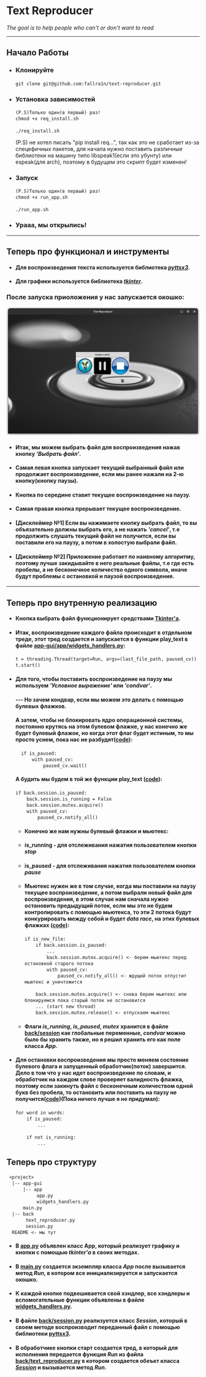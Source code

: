 # Text Reproducer
_The goal is to help people who can't or don't want to read_

___

## Начало Работы
* ### Клонируйте
      git clone git@github.com:fallra1n/text-reproducer.git
* ### Установка зависимостей
      (P.S)Только один(в первый) раз!
      chmod +x req_install.sh

      ./req_install.sh
  (P.S) не хотел писать "pip install req...", так как это не сработает из-за спецефичных пакетов, для начала нужно поставить различные библиотеки на машину типо libspeak1(если это убунту) или espeak(для arch), поэтому в будущем это скрипт будет изменен! 
* ### Запуск
      (P.S)Только один(в первый) раз!
      chmod +x run_app.sh

      ./run_app.sh
* ### Урааа, мы открылись!

---

## Теперь про функционал и инструменты
  * #### Для воспроизведения текста используется библиотека [_pyttsx3_](https://pypi.org/project/pyttsx3/).
  * #### Для графики используется библиотека [_tkinter_](https://metanit.com/python/tkinter/).
  ### После запуска приоложения у нас запускается окошко:
  ![](some-pictures/app.png)
  * #### Итак, мы можем выбрать файл для воспроизведения нажав кнопку _'Выбрать файл'_.
  * #### Самая левая кнопка запускает текущий выбранный файл или продолжает воспроизведение, если мы ранее нажали на 2-ю кнопку(кнопку паузы).
  * #### Кнопка по середине ставит текущее воспроизведение на паузу.
  * #### Самая правая кнопка прерывает текущее воспроизведение.
  * #### [Дисклеймер №1] Если вы нажимаете кнопку выбрать файл, то вы объязательно должны выбрать его, а не нажать _'cancel'_, т.е продолжить слушать текущий файл не получится, если вы поставили его на паузу, а потом в холостую выбрали файл.
  * #### [Дисклеймер №2] Приложение работает по наивному алгоритму, поэтому лучше закидывайте в него реальные файлы, т.е где есть пробелы, а не бесконечное количество одного символа, иначе будут проблемы с остановкой и паузой воспроизведения.

---

## Теперь про внутренную реализацию
  * #### Кнопка выбрать файл функционирует средствами [Tkinter'a](https://docs.python.org/3/library/dialog.html).
  * #### Итак, воспроизведение каждого файла происходит в отдельном треде, этот тред создается и запускается в функции play_text в файле [app-gui/app/widgets_handlers.py](app-gui/app/widgets_handlers.py):
        t = threading.Thread(target=Run, args=(last_file_path, paused_cv))
        t.start()
  * #### Для того, чтобы поставить воспроизведение на паузу мы используем _'Условное выражение'_ или _'condvar'_.
    #### --- Но зачем кондвар, если мы можем это делать с помощью булевых флажков.
    #### А затем, чтобы не блокировать ядро операционной системы, постоянно крутясь на этом булевом флажке, у нас конечно же будет булевый флажок, но когда этот флаг будет истиным, то мы просто уснем, пока нас не разбудят([code](back/session.py)):
          if is_paused:
              with paused_cv:
                  paused_cv.wait()
    #### А будить мы будем в той же функции play_text ([code](app-gui/app/widgets_handlers.py)):
        if back.session.is_paused:
            back.session.is_running = False
            back.session.mutex.acquire()
            with paused_cv:
                paused_cv.notify_all()
    * #### Конечно же нам нужны булевый флажки и мьютекс:
    * #### is_running - для отслеживания нажатия пользователем кнопки _stop_  
    * #### is_paused - для отслеживания нажатия пользователем кнопки _pause_
    * #### Мьютекс нужен же в том случае, когда мы поставили на паузу текущее воспроизведение, а потом выбрали новый файл для воспроизведения, в этом случае нам сначала нужно остановить предыдущий поток, если мы это не будем контролировать с помощью мьютекса, то эти 2 потока будут конкурировать между собой и будет _data race_, на этих булевых флажках ([code](app-gui/app/widgets_handlers.py)):
          if is_new_file:
              if back.session.is_paused:
                  ...
                  back.session.mutex.acquire() <- берем мьютекс перед остановкой старого потока
                  with paused_cv:
                      paused_cv.notify_all() <- ждущий поток отпустит мьютекс и уничтожится

              back.session.mutex.acquire() <- снова берем мьютекс или блокируемся пока старый поток не остановится
              ... (start new thread)
              back.session.mutex.release() <- отпускаем мьютекс
    * #### Флаги _is_running_, _is_paused_, _mutex_ хранится в файле [back/session](back/session.py) как глобальные переменные, _condvar_ можно было бы хранить также, но я решил хранить его как поле класса _App_.
  * #### Для остановки воспроизведения мы просто меняем состояние булевого флага и запущенный обработчик(поток) завершится. Дело в том что у нас идет воспроизведение по словам, и обработчик на каждом слове проверяет валидность флажка, поэтому если закинуть файл с бесконечным количеством одной букв без пробела, то остановить или поставить на паузу не получится([code](back/session.py))(Пока ничего лучше я не придумал):
        for word in words:
            if is_paused:
                ...

            if not is_running:
                ...    
## Теперь про структуру
     <project>
      |-- app-gui
          |-- app
               app.py
               widgets_handlers.py 
          main.py
      |-- back
           text_reproducer.py
           session.py
      README <- мы тут
  * #### В [app.py](app-gui/app/app.py) объявлен класс App, который реализует графику и кнопки с помощью _tkinter'а_ в своих методах.
  * #### В [main.py](app-gui/main.py) создается экземпляр класса _App_ после вызывается метод _Run_, в котором все инициализируется и запускается окошко.
  * #### К каждой кнопке подвешивается свой хэндлер, все хэндлеры и вспомогательные функции объявлены в файле [widgets_handlers.py](app-gui/app/widgets_handlers.py).  
  * #### В файле [back/session.py](back/session.py) реализуется класс _Session_, который в своем методе воспроизводит переданный файл с помощью библиотеки [pyttsx3](https://pypi.org/project/pyttsx3/).
  * #### В обработчике кнопки старт создается тред, в который для исполнения передается функция _Run_ из файла [back/text_reproducer.py](back/text_reproducer.py) в котором создается обеъкт класса [_Session_](back/session.py) и вызывается метод _Run_.